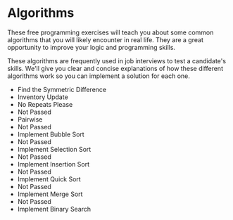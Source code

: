 # Algorithms

These free programming exercises will teach you about some common algorithms that you will likely encounter in real life. They are a great opportunity to improve your logic and programming skills.

These algorithms are frequently used in job interviews to test a candidate's skills. We'll give you clear and concise explanations of how these different algorithms work so you can implement a solution for each one.

- Find the Symmetric Difference
- Inventory Update
- No Repeats Please
- Not Passed
- Pairwise
- Not Passed
- Implement Bubble Sort
- Not Passed
- Implement Selection Sort
- Not Passed
- Implement Insertion Sort
- Not Passed
- Implement Quick Sort
- Not Passed
- Implement Merge Sort
- Not Passed
- Implement Binary Search
